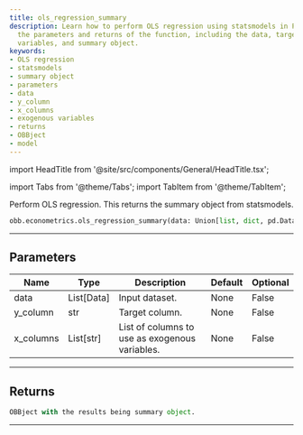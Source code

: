 ```yaml
---
title: ols_regression_summary
description: Learn how to perform OLS regression using statsmodels in Python. Explore
  the parameters and returns of the function, including the data, target column, exogenous
  variables, and summary object.
keywords:
- OLS regression
- statsmodels
- summary object
- parameters
- data
- y_column
- x_columns
- exogenous variables
- returns
- OBBject
- model
---
```


import HeadTitle from '@site/src/components/General/HeadTitle.tsx';

<HeadTitle title="econometrics /ols_regression_summary - Reference | OpenBB Platform Docs" />

<!-- markdownlint-disable MD012 MD031 MD033 -->

import Tabs from '@theme/Tabs';
import TabItem from '@theme/TabItem';

Perform OLS regression. This returns the summary object from statsmodels.

```python wordwrap
obb.econometrics.ols_regression_summary(data: Union[list, dict, pd.DataFrame, List[pd.DataFrame], pd.Series, List[pd.Series], numpy.ndarray, Data, List[Data]], y_column: str, x_columns: List[str])
```

---

## Parameters

<Tabs>
<TabItem value="standard" label="Standard">

| Name | Type | Description | Default | Optional |
| ---- | ---- | ----------- | ------- | -------- |
| data | List[Data] | Input dataset. | None | False |
| y_column | str | Target column. | None | False |
| x_columns | List[str] | List of columns to use as exogenous variables. | None | False |
</TabItem>

</Tabs>

---

## Returns

```python wordwrap
OBBject with the results being summary object.
```

---


